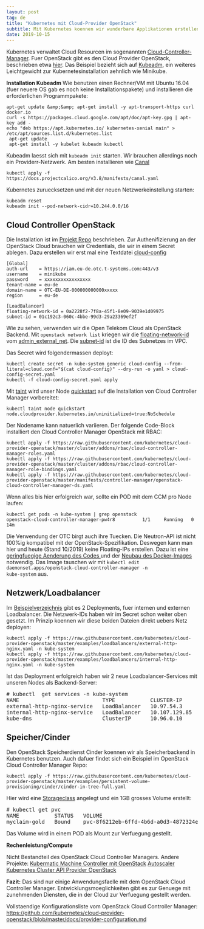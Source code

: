 ```yaml
---
layout: post
tag: de
title: "Kubernetes mit Cloud-Provider OpenStack"
subtitle: Mit Kubernetes koennen wir wunderbare Applikationen erstellen und APIs verwalten. Alles nuetzt aber nichts, wenn wir im Hintergrund keine Resourcen wie Netzwerk, Speicher oder Rechenleistung haben. Was liegt naeher, als mit unserem Kubernetes OpenStack Resourcen zu verwalten?
date: 2019-10-15
---
```


Kubernetes verwaltet Cloud Resourcen im sogenannten <a href="https://kubernetes.io/docs/tasks/administer-cluster/running-cloud-controller/">Cloud-Controller-Manager</a>. Fuer OpenStack gibt es den Cloud Provider OpenStack, beschrieben etwa <a href="https://github.com/kubernetes/cloud-provider-openstack/blob/master/docs/using-controller-manager-with-kubeadm.md">hier</a>. Das Beispiel bezieht sich auf <a href="https://kubernetes.io/docs/setup/production-environment/tools/kubeadm/install-kubeadm/">Kubeadm</a>, ein weiteres Leichtgewicht zur Kubernetesinstallation aehnlich wie Minikube.

<strong>Installation Kubeadm</strong>
Wie benutzen einen Rechner/VM mit Ubuntu 16.04 (fuer neuere OS gab es noch keine Installationspakete) und installieren die erforderlichen Programmpakete:

```
apt-get update &amp;&amp; apt-get install -y apt-transport-https curl docker.io
curl -s https://packages.cloud.google.com/apt/doc/apt-key.gpg | apt-key add -
echo "deb https://apt.kubernetes.io/ kubernetes-xenial main" > /etc/apt/sources.list.d/kubernetes.list
 apt-get update
 apt-get install -y kubelet kubeadm kubectl
```

Kubeadm laesst sich mit <code>kubeadm  init</code> starten. Wir brauchen allerdings noch ein Providerr-Netzwerk. Am besten installieren wie <a href="https://kubernetes.io/docs/setup/production-environment/tools/kubeadm/create-cluster-kubeadm/#tabs-pod-install-3">Canal</a>

```
kubectl apply -f https://docs.projectcalico.org/v3.8/manifests/canal.yaml
```

Kubernetes zuruecksetzen und mit der neuen Netzwerkeinstellung starten:

```
kubeadm reset
kubeadm init --pod-network-cidr=10.244.0.0/16
```

Cloud Controller OpenStack
--------------------------

Die Installation ist im <a href="https://github.com/kubernetes/cloud-provider-openstack/blob/master/docs/using-controller-manager-with-kubeadm.md">Projekt Repo</a> beschrieben. 
Zur Authenifizierung an der OpenStack Cloud brauchen wir Credentials, die wir in einem Secret ablegen. Dazu erstellen wir erst mal eine Textdatei <ins>cloud-config</ins>

```
[Global]
auth-url    = https://iam.eu-de.otc.t-systems.com:443/v3
username    = minikube
password    = xxxxxxxxxxxxxxxxx
tenant-name = eu-de
domain-name = OTC-EU-DE-000000000000xxxxx
region      = eu-de

[LoadBalancer]
floating-network-id = 0a2228f2-7f8a-45f1-8e09-9039e1d09975
subnet-id = 01c192c3-060c-4bbe-99d3-29a23369ef2f
```

Wie zu sehen, verwenden wir die Open Telekom Cloud als OpenStack Backend. Mit <code>openstack network list</code> kriegen wir die <ins>floating-network-id</ins> vom <ins>admin_external_net</ins>. Die <ins>subnet-id</ins>  ist die ID des Subnetzes im VPC.

Das Secret wird folgendermassen deployt:

```
kubectl create secret -n kube-system generic cloud-config --from-literal=cloud.conf="$(cat cloud-config)" --dry-run -o yaml > cloud-config-secret.yaml
kubectl -f cloud-config-secret.yaml apply
```

Mit <ins>taint</ins> wird unser Node <ins>quickstart</ins> auf die Installation von Cloud Controller Manager vorbereitet:

```
kubectl taint node quickstart node.cloudprovider.kubernetes.io/uninitialized=true:NoSchedule
```

Der Nodename kann natuerlich variieren. 
Der folgende Code-Block installiert den Cloud Controller Manager OpenStack mit RBAC:

```
kubectl apply -f https://raw.githubusercontent.com/kubernetes/cloud-provider-openstack/master/cluster/addons/rbac/cloud-controller-manager-roles.yaml
kubectl apply -f https://raw.githubusercontent.com/kubernetes/cloud-provider-openstack/master/cluster/addons/rbac/cloud-controller-manager-role-bindings.yaml
kubectl apply -f https://raw.githubusercontent.com/kubernetes/cloud-provider-openstack/master/manifests/controller-manager/openstack-cloud-controller-manager-ds.yaml
```

Wenn alles bis hier erfolgreich war, sollte ein POD mit dem CCM pro Node laufen:

```
kubectl get pods -n kube-system | grep openstack
openstack-cloud-controller-manager-pw4r8          1/1     Running   0          14m
```

Die Verwendung der OTC birgt auch ihre Tuecken. Die Neutron-API ist nicht 100%ig kompatibel mit der OpenStack-Spezifikation. Deswegen kann man hier und heute (Stand 10/2019) keine Floating-IPs erstellen. Dazu ist eine <a href="https://github.com/kubernetes/cloud-provider-openstack/blame/master/pkg/cloudprovider/providers/openstack/openstack_loadbalancer.go#L1294">geringfuegige Aenderung des Codes </a>und der <a href="mtr.external.otc.telekomcloud.com/mcsps/openstack-cloud-controller-manager:v0.0.2">Neubau des Docker-Images</a> notwendig.
Das Image tauschen wir mit <code>kubectl  edit daemonset.apps/openstack-cloud-controller-manager  -n kube-system</code> aus.

Netzwerk/Loadbalancer
---------------------

Im <a href="https://github.com/kubernetes/cloud-provider-openstack/tree/master/examples/loadbalancers">Beispielverzeichnis</a> gibt es 2 Deployments, fuer internen und externen Loadbalancer. Die Netzwerk-IDs haben wir im Secret schon weiter oben gesetzt. Im Prinzip koennen wir diese beiden Dateien direkt uebers Netz deployen:

```
kubectl apply -f https://raw.githubusercontent.com/kubernetes/cloud-provider-openstack/master/examples/loadbalancers/external-http-nginx.yaml -n kube-system
kubectl apply -f https://raw.githubusercontent.com/kubernetes/cloud-provider-openstack/master/examples/loadbalancers/internal-http-nginx.yaml -n kube-system
```

Ist das Deployment erfolgreich haben wir 2 neue Loadbalancer-Services mit unseren Nodes als Backend-Server:

<pre>
# kubectl  get services -n kube-system
NAME                          TYPE           CLUSTER-IP      EXTERNAL-IP    PORT(S)                  AGE
external-http-nginx-service   LoadBalancer   10.97.54.3      80.158.7.207   80:32133/TCP             37m
internal-http-nginx-service   LoadBalancer   10.107.129.85   192.168.1.28   80:31179/TCP             4s
kube-dns                      ClusterIP      10.96.0.10      none           53/UDP,53/TCP,9153/TCP   25h
</pre>

Speicher/Cinder
---------------

Den OpenStack Speicherdienst Cinder koennen wir als Speicherbackend in Kubernetes benutzen. Auch dafuer findet sich ein Beispiel im OpenStack Cloud Controller Manager Repo:

```
kubectl apply -f https://raw.githubusercontent.com/kubernetes/cloud-provider-openstack/master/examples/persistent-volume-provisioning/cinder/cinder-in-tree-full.yaml
```

Hier wird eine <ins>Storageclass</ins> angelegt und ein 1GB grosses Volume erstellt:
<pre>
# kubectl get pvc
NAME           STATUS   VOLUME                                     CAPACITY   ACCESS MODES   STORAGECLASS   AGE
myclaim-gold   Bound    pvc-8f6212eb-6ffd-4b6d-a0d3-4872324e8a40   1Gi        RWO            gold           77m
</pre>

Das Volume wird in einem POD als Mount zur Verfuegung gestellt.

<strong>Rechenleistung/Compute</strong>

Nicht Bestandteil des OpenStack Cloud Controller Managers. Andere Projekte:
<a href="https://github.com/kubermatic/machine-controller/blob/master/docs/cloud-provider.md#openstack">Kubermatic Machine Controller mit OpenStack</a>
<a href="https://github.com/kubernetes/autoscaler">Autoscaler</a><a href="https://github.com/kubernetes-sigs/cluster-api-provider-openstack">
Kubernetes Cluster API Provider OpenStack</a>

<strong>Fazit:</strong>
Das sind nur einige Anwendungsfaelle mit dem OpenStack Cloud Controller Manager. Entwicklungsmoeglichkeiten gibt es zur Genuege mit zunehmenden Diensten, die in der Cloud zur Verfuegung gestellt werden.

Vollstaendige Konfigurationsliste vom OpenStack Cloud Controller Manager: https://github.com/kubernetes/cloud-provider-openstack/blob/master/docs/provider-configuration.md
